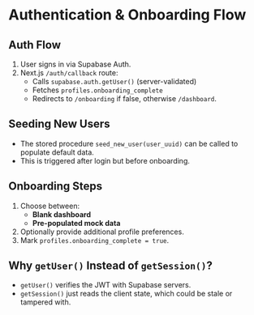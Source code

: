 # Authentication & Onboarding Flow

## Auth Flow

1. User signs in via Supabase Auth.
2. Next.js `/auth/callback` route:
   - Calls `supabase.auth.getUser()` (server-validated)
   - Fetches `profiles.onboarding_complete`
   - Redirects to `/onboarding` if false, otherwise `/dashboard`.

## Seeding New Users

- The stored procedure `seed_new_user(user_uuid)` can be called to populate default data.
- This is triggered after login but before onboarding.

## Onboarding Steps

1. Choose between:
   - **Blank dashboard**
   - **Pre-populated mock data**
2. Optionally provide additional profile preferences.
3. Mark `profiles.onboarding_complete = true`.

## Why `getUser()` Instead of `getSession()`?

- `getUser()` verifies the JWT with Supabase servers.
- `getSession()` just reads the client state, which could be stale or tampered with.
